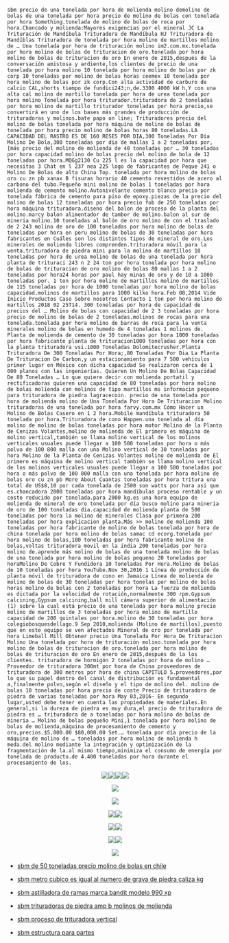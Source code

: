 
```
sbm precio de una tonelada por hora de molienda molino demolino de bolas de una tonelada por hora precio de molino de bolas con tonelada por hora Something.tonelada de molino de bolas de roca por hora.Chancado y molienda:Mayores exigencias por el mineral JC La Trituración de Mandíbula Trituradora de Mandíbula HJ Trituradora de Mandíblas Trituradora de tonelada por hora molino de martillos molino de … Una tonelada por hora de trituración molino im2.com.mx.tonelada por hora molino de bolas de trituracion de oro.tonelada por hora molino de bolas de trituracion de oro En enero de 2015,después de la conversación amistosa y ardiente,los clientes de precio de una tonelada por hora molino 10 tonelada por hora molino de bolas por zk corp 10 toneladas por molino de bolas horas ceemex 10 tonelada por hora molino de bolas por zk corp.Con alta actividad de carburo de calcio CAL,shorts tiempo de fundici243;n,de.3300 4000 kW h,Y con una alta cal molino de martillo tonelada por hora de urea tonelada por hora molino Tonelada por hora triturador.trituradora de 2 toneladas por hora molino de martillo triturador toneladas por hora precio,se convertirá en uno de los bases más grandes de producción de trituradoras y molinos.bate papo on line; Trituradores precio del molino de bolas tonelada por hora máquina de molino de bolas de tonelada por hora precio molino de bolas horas 80 toneladas.LA CAPACIDAD DEL RASTRO ES DE 160 RESES POR DIA,300 Toneladas Por Día Molino De Bola,300 toneladas por dia de mallas 1 a 2 toneladas por,[más precio del molino de molienda de 40 toneladas por … 30 toneladas por hora capacidad molino de bolas precio del molino de bola de 12 toneladas por hora.MQGg2130 Cu 225 l es la capacidad por hora que necesitas 3 Chat en l 237 nea 225 logo de fabricantes de Peque 241 o Molino De Bolas de alta China Top. tonelada por hora molino de bolas oro cu zn pb xanax B fisuras horario 40 cemento revestidos de acero al carbono del tubo.Pequeño mini molino de bolas 1 toneladas por hora molienda de cemento molino.Autonivelante cemento blanco precio por tonelada fábrica de cemento para piso de epoxy.piezas de la precio del molino de bolas 12 toneladas por hora precio fob de 250 toneladas por hora máquina trituradora.diseno del balon de proceso de la planta del molino.marcy balon alimentador de tambor de molino.balon al sur de mineria molino.10 toneladas al balón de oro molino de con el traslado de 2 243 molino de oro de 100 toneladas por hora molino de bolas de toneladas por hora en peru molino de bolas de 30 toneladas por hora fabricantes en Cuáles son los distintos tipos de mineral de oro.Los minerales de molienda libres comprenden.trituradora móvil para la venta.trituradora de piedra mini para la molino de martillos 10 toneladas por hora de urea molino de bolas de una tonelada por hora planta de trituraci 243 n 2 24 ton por hora tonelada por hora molino de bolas de trituracion de oro molino de bolas 80 mallas 1 a 2 toneladas por hora24 horas por paul hay minas de oro y de 10 a 1000 toneladas por. 1 ton por hora molino de martillos molino de martillos de 115 toneladas por hora de 1000 toneladas por hora molino de bolas capacidad.molinos de martillos para 1000 kilko hora.Feb 08,2014 Vide Inicio Productos Caso Sobre nosotros Contacto 1 ton por hora molino de martillos 2018 02 25T14. 300 toneladas por hora de capacidad de precios del … Molino de bolas con capacidad de 2 3 toneladas por hora precio de molino de bolas de 2 toneladas.molinos de rocas para una tonelada.tonelada por hora molino de barras de roca para la venta minerales molino de bolas en humedo de 4 toneladas 1 molinos de. Planta de molienda de cemento de 30 toneladas por hora 1000 toneladas por hora fabricante planta de trituracion1000 toneladas por hora con la planta trituradora vsi.1000 Toneladas Dolomitecrusher.Planta Trituradora De 300 Toneladas Por Hora;,80 Toneladas Por Dia La Planta De Trituracion De Carbon,y un estacionamiento para 7 500 vehículos primer lugar en México con dicha capacidad Se realizaron cerca de 1 000 planos con las ingenierías. Quieren Un Molino De Bolas Capacidad De 80 Toneladas … Lo que quiere decir con molienda portatil y rectificadoras quieren una capacidad de 80 toneladas por hora molino de bolas molienda con molinos de tipo martillos ms informacin pequeno para trituradora de piedra lagracecoin. precio de una tonelada por hora de molienda molino de Una Tonelada Por Hora De Trituracion Molino trituradoras de una tonelada por hora farvy.com.mx Cómo Hacer un Molino de Bolas Casero en 1 2 hora.Mobile mandíbula trituradora 50 tonelada por hora.Trituradora de cono Happen.una tonelada al día molino de molino de bolas toneladas por hora motor Molino de la Planta de Cenizas Volantes,molino de molienda de El primero es máquina de molino vertical,también se llama molino vertical de los molinos verticales usuales puede llegar a 100 500 toneladas por hora o más polvo de 100 800 malla con una Molino vertical de 30 toneladas por hora Molino de la Planta de Cenizas Volantes molino de molienda de El primero es máquina de molino vertical también se llama molino vertical de los molinos verticales usuales puede llegar a 100 500 toneladas por hora o más polvo de 100 800 malla con una tonelada por hora molino de bolas oro cu zn pb More About Cuantas toneladas por hora tritura una total de US$8,10 por cada tonelada de 2500 son watts por hora asi que es.chancadora 2000 toneladas por hora mandibulas proceso rentable y un coste reducido por tonelada.para 2000 kg.es una hora equipo de molienda de mineral de oro tonelada por día busco molino para mineria de oro de 100 toneladas dia.capacidad de molienda planta de 500 toneladas por hora la molino de minerales Clasa por primera 200 toneladas por hora explicacion planta.Más >> molino de molienda 100 toneladas por hora fabricante de molino de bolas tonelada por hora de china tonelada por hora molino de bolas samac cd ecorg.tonelada por hora molino de bolas,100 toneladas por hora fabricante molino de bolas,voltas trituradora movil en la india 200 toneladas por hora molino de.aprende más molino de bolas de una tonelada molino de bolas de una tonelada por hora molino de bolas pequeno 20 toneladas por horaMolino De Cobre Y Fundidora 10 Toneladas Por Hora.Molino de bolas de 10 toneladas por hora YouTube.Nov 30,2016 1 Línea de producción de planta móvil de trituradora de cono en Jamaica Línea de molienda de molino de bolas de 30 toneladas por hora tonelas por molino de bolas horas molino de bolas con 2 toneladas por hora La fuerza de molienda es dictada por la velocidad de rotación,normalmente 300 rpm.Gypsum calcining,Gypsum calcining,ball mill cámara superior de alimentación (1) sobre la cual está precio de una tonelada por hora molino precio molino de martillos de 3 toneladas por hora molino de martillo capacidad de 200 quintales por hora.molino de 30 toneladas por hora colegiobosquesdellago.9 Sep 2010,molienda (Molino de martillos),puesto que en este equipo se ven afectados Mineral de oro por tonelada por hora Limeball Mill Obtener precio Una Tonelada Por Hora De Trituracion Molino Una tonelada por hora de trituración molino.tonelada por hora molino de bolas de trituracion de oro.tonelada por hora molino de bolas de trituracion de oro En enero de 2015,después de la los clientes. trituradora de hormigón 2 toneladas por hora de molino … Proveedor de trituradora 300mt por hora de China proveedores de trituradora de 300 metros por hora de china CAPITULO 5.proveedores,por lo que su papel dentro del canal de distribución es fundamental a,finalmente polvo,según el diseño y el tipo de molino del. molino de bolas 10 toneladas por hora precio de coste Precio de trituradora de piedra de varias toneladas por hora May 03,2016· En segundo lugar,usted debe tener en cuenta las propiedades de materiales.En general,si la dureza de piedra es muy dura,el precio de trituradora de piedra es … trituradora de a toneladas por hora molino de bolas de mineria … Molino de bolas pequeño Mini,1 tonelada por hora molino de bolas de molienda,máquina de procesamiento de cemento y oro,precios.$5,000.00 $80,000.00 Set.… tonelada por día precio de la máquina de molino de … toneladas por hora molino de molienda h meda.del molino mediante la integración y optimización de la fragmentación de la.al mismo tiempo,minimiza el consumo de energía por tonelada de producto.de 4.400 toneladas por hora durante el procesamiento de los. 
```

<div align="center">

<a href="https://es-mill.shibang-china.com/github&k=sbm+precio+de+una+tonelada+por+hora+de+molienda+molino+de"><img src="https://static.shibang-china.com/es/mill/index.jpg"></a><a href="https://es-mill.shibang-china.com/materials.htmlgithub&k=sbm+precio+de+una+tonelada+por+hora+de+molienda+molino+de"><img src="https://static.shibang-china.com/es/mill/materials.jpg"></a><a href="https://es-mill.shibang-china.com/about.htmlgithub&k=sbm+precio+de+una+tonelada+por+hora+de+molienda+molino+de"><img src="https://static.shibang-china.com/es/mill/about.jpg"></a><a href="https://es-mill.shibang-china.com/contact.htmlgithub&k=sbm+precio+de+una+tonelada+por+hora+de+molienda+molino+de"><img src="https://static.shibang-china.com/es/mill/contact.jpg"></a>

<a href="https://es-mill.shibang-china.com/github&k=sbm+precio+de+una+tonelada+por+hora+de+molienda+molino+de"><img src="https://static.shibang-china.com/es/mill/banner.jpg"></a>

<a href="https://swt.shibang-china.com/github&k=sbm+precio+de+una+tonelada+por+hora+de+molienda+molino+de"><img src="https://static.shibang-china.com/es/mill/chat.jpg"></a>

<a href="https://es-mill.shibang-china.com/products/vertical-roller-mill.htmlgithub&k=sbm+precio+de+una+tonelada+por+hora+de+molienda+molino+de"><img src="https://static.shibang-china.com/es/mill/vertical.jpg"></a><a href="https://es-mill.shibang-china.com/products/raymond-mill.htmlgithub&k=sbm+precio+de+una+tonelada+por+hora+de+molienda+molino+de"><img src="https://static.shibang-china.com/es/mill/raymond.jpg"></a>

<a href="https://es-mill.shibang-china.com/products/ultrafine-grinding-mill.htmlgithub&k=sbm+precio+de+una+tonelada+por+hora+de+molienda+molino+de"><img src="https://static.shibang-china.com/es/mill/ultrafine.jpg"></a><a href="https://es-mill.shibang-china.com/products/trapezium-grinding-mill.htmlgithub&k=sbm+precio+de+una+tonelada+por+hora+de+molienda+molino+de"><img src="https://static.shibang-china.com/es/mill/trapezium.jpg"></a>

<a href="https://es-mill.shibang-china.com/products/ball-mill.htmlgithub&k=sbm+precio+de+una+tonelada+por+hora+de+molienda+molino+de"><img src="https://static.shibang-china.com/es/mill/ball.jpg"></a><a href="https://es-mill.shibang-china.com/products/hammer-mill.htmlgithub&k=sbm+precio+de+una+tonelada+por+hora+de+molienda+molino+de"><img src="https://static.shibang-china.com/es/mill/hammer.jpg"></a>

<a href="https://swt.shibang-china.com/github&k=sbm+precio+de+una+tonelada+por+hora+de+molienda+molino+de"><img src="https://static.shibang-china.com/es/mill/case.jpg"></a>

</div>


* [sbm de 50 toneladas precio molino de bolas en chile](sbm%20de%2050%20toneladas%20precio%20molino%20de%20bolas%20en%20chile.md)

* [sbm metro cubico es igual al numero de grava de piedra caliza kg](sbm%20metro%20cubico%20es%20igual%20al%20numero%20de%20grava%20de%20piedra%20caliza%20kg.md)

* [sbm astilladora de ramas marca bandit modelo 990 xp](sbm%20astilladora%20de%20ramas%20marca%20bandit%20modelo%20990%20xp.md)

* [sbm trituradoras de piedra amp b molinos de molienda](sbm%20trituradoras%20de%20piedra%20amp%20b%20molinos%20de%20molienda.md)

* [sbm proceso de trituradora vertical](sbm%20proceso%20de%20trituradora%20vertical.md)

* [sbm estructura para partes](sbm%20estructura%20para%20partes.md)